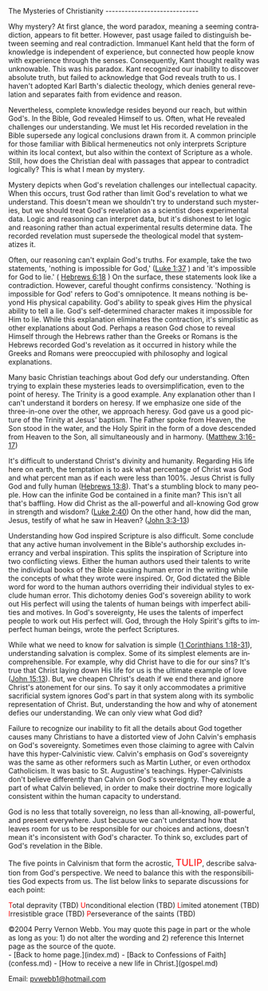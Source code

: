  <head> <title>(PVW) The Mysteries of Christianity</title> <meta content="IE=9" http-equiv="X-UA-Compatible"></meta> <link href="css/page_style.css" rel="stylesheet" type="text/css"></link> </head><body lang="EN-US"><div class="page_style"> The Mysteries of Christianity
-----------------------------

Why mystery? At first glance, the word paradox, meaning a seeming contradiction, appears to fit better. However, past usage failed to distinguish between seeming and real contradiction. Immanuel Kant held that the form of knowledge is independent of experience, but connected how people know with experience through the senses. Consequently, Kant thought reality was unknowable. This was his paradox. Kant recognized our inability to discover absolute truth, but failed to acknowledge that God reveals truth to us. I haven't adopted Karl Barth's dialectic theology, which denies general revelation and separates faith from evidence and reason.

Nevertheless, complete knowledge resides beyond our reach, but within God's. In the Bible, God revealed Himself to us. Often, what He revealed challenges our understanding. We must let His recorded revelation in the Bible supersede any logical conclusions drawn from it. A common principle for those familiar with Biblical hermeneutics not only interprets Scripture within its local context, but also within the context of Scripture as a whole. Still, how does the Christian deal with passages that appear to contradict logically? This is what I mean by mystery.

Mystery depicts when God's revelation challenges our intellectual capacity. When this occurs, trust God rather than limit God's revelation to what we understand. This doesn't mean we shouldn't try to understand such mysteries, but we should treat God's revelation as a scientist does experimental data. Logic and reasoning can interpret data, but it's dishonest to let logic and reasoning rather than actual experimental results determine data. The recorded revelation must supersede the theological model that systematizes it.

Often, our reasoning can't explain God's truths. For example, take the two statements, 'nothing is impossible for God,' ([Luke 1:37](http://www.biblegateway.com/cgi-bin/bible?passage=Luke+1:37) ) and 'it's impossible for God to lie.' ( [Hebrews 6:18](http://www.biblegateway.com/cgi-bin/bible?passage=Hebrews+6:18) ) On the surface, these statements look like a contradiction. However, careful thought confirms consistency. 'Nothing is impossible for God' refers to God's omnipotence. It means nothing is beyond His physical capability. God's ability to speak gives Him the physical ability to tell a lie. God's self-determined character makes it impossible for Him to lie. While this explanation eliminates the contraction, it's simplistic as other explanations about God. Perhaps a reason God chose to reveal Himself through the Hebrews rather than the Greeks or Romans is the Hebrews recorded God's revelation as it occurred in history while the Greeks and Romans were preoccupied with philosophy and logical explanations.

Many basic Christian teachings about God defy our understanding. Often trying to explain these mysteries leads to oversimplification, even to the point of heresy. The Trinity is a good example. Any explanation other than I can't understand it borders on heresy. If we emphasize one side of the three-in-one over the other, we approach heresy. God gave us a good picture of the Trinity at Jesus' baptism. The Father spoke from Heaven, the Son stood in the water, and the Holy Spirit in the form of a dove descended from Heaven to the Son, all simultaneously and in harmony. ([Matthew 3:16-17](http://www.biblegateway.com/cgi-bin/bible?passage=Matthew+3:16-17))

It's difficult to understand Christ's divinity and humanity. Regarding His life here on earth, the temptation is to ask what percentage of Christ was God and what percent man as if each were less than 100%. Jesus Christ is fully God and fully human ([Hebrews 13:8](http://www.biblegateway.com/cgi-bin/bible?passage=Hebrews+13:8)). That's a stumbling block to many people. How can the infinite God be contained in a finite man? This isn't all that's baffling. How did Christ as the all-powerful and all-knowing God grow in strength and wisdom? ([Luke 2:40](http://www.biblegateway.com/cgi-bin/bible?passage=Luke+2:40)) On the other hand, how did the man, Jesus, testify of what he saw in Heaven? ([John 3:3-13](http://www.biblegateway.com/cgi-bin/bible?passage=John+3:3-13))

Understanding how God inspired Scripture is also difficult. Some conclude that any active human involvement in the Bible's authorship excludes inerrancy and verbal inspiration. This splits the inspiration of Scripture into two conflicting views. Either the human authors used their talents to write the individual books of the Bible causing human error in the writing while the concepts of what they wrote were inspired. Or, God dictated the Bible word for word to the human authors overriding their individual styles to exclude human error. This dichotomy denies God's sovereign ability to work out His perfect will using the talents of human beings with imperfect abilities and motives. In God's sovereignty, He uses the talents of imperfect people to work out His perfect will. God, through the Holy Spirit's gifts to imperfect human beings, wrote the perfect Scriptures.

While what we need to know for salvation is simple ([1 Corinthians 1:18-31](http://www.biblegateway.com/cgi-bin/bible?passage=1+Corinthians+1:18-31)), understanding salvation is complex. Some of its simplest elements are incomprehensible. For example, why did Christ have to die for our sins? It's true that Christ laying down His life for us is the ultimate example of love ([John 15:13](http://www.biblegateway.com/cgi-bin/bible?passage=John+15:13)). But, we cheapen Christ's death if we end there and ignore Christ's atonement for our sins. To say it only accommodates a primitive sacrificial system ignores God's part in that system along with its symbolic representation of Christ. But, understanding the how and why of atonement defies our understanding. We can only view what God did?

Failure to recognize our inability to fit all the details about God together causes many Christians to have a distorted view of John Calvin's emphasis on God's sovereignty. Sometimes even those claiming to agree with Calvin have this hyper-Calvinistic view. Calvin's emphasis on God's sovereignty was the same as other reformers such as Martin Luther, or even orthodox Catholicism. It was basic to St. Augustine's teachings. Hyper-Calvinists don't believe differently than Calvin on God's sovereignty. They exclude a part of what Calvin believed, in order to make their doctrine more logically consistent within the human capacity to understand.

God is no less that totally sovereign, no less than all-knowing, all-powerful, and present everywhere. Just because we can't understand how that leaves room for us to be responsible for our choices and actions, doesn't mean it's inconsistent with God's character. To think so, excludes part of God's revelation in the Bible.

The five points in Calvinism that form the acrostic, <span style="font-size:14.0pt;color:red">TULIP</span>, describe salvation from God's perspective. We need to balance this with the responsibilities God expects from us. The list below links to separate discussions for each point:

<span style="color:red">T</span>otal depravity (TBD)
 <span style="color:red">U</span>nconditional election (TBD)
 <span style="color:red">L</span>imited atonement (TBD)
 <span style="color:red">I</span>rresistible grace (TBD)
 <span style="color:red">P</span>erseverance of the saints (TBD)

 <div class="copy">©2004 Perry Vernon Webb.
 You may quote this page in part or the whole as long as you:
 1) do not alter the wording and
 2) reference this Internet page as the source of the quote.</div> </div>- [Back to home page.](index.md)
- [Back to Confessions of Faith](confess.md)
- [How to receive a new life in Christ.](gospel.md)

Email: [pvwebb1@hotmail.com](mailto:pvwebb1@hotmail.com)

